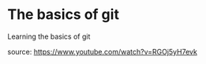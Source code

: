 # The basics of git
Learning the basics of git

source: https://www.youtube.com/watch?v=RGOj5yH7evk
